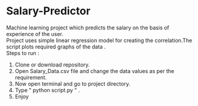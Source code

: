 # Salary-Predictor
Machine learning project which predicts the salary on the basis of experience of the user.<br>
Project uses simple linear regression model for creating the correlation.The script plots required graphs of the data . <br> 
Steps to run :<br>
1. Clone or download repository.<br>
2. Open Salary_Data.csv file and change the data values as per the requirement.<br>
3. Now open terminal and go to project directory.<br>
4. Type " python script.py " . <br>
5. Enjoy <br>
